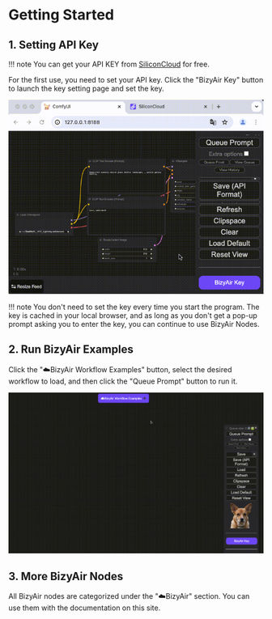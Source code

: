 # Getting Started

## 1. Setting API Key

!!! note
    You can get your API KEY from [SiliconCloud](https://cloud.siliconflow.cn/) for free.

For the first use, you need to set your API key. Click the "BizyAir Key" button to launch the key setting page and set the key.

![](./imgs/how-to-set-key.gif)

!!! note
    You don't need to set the key every time you start the program. The key is cached in your local browser, and as long as you don't get a pop-up prompt asking you to enter the key, you can continue to use BizyAir Nodes.

## 2. Run BizyAir Examples

Click the "☁️BizyAir Workflow Examples" button, select the desired workflow to load, and then click the "Queue Prompt" button to run it.

![](./imgs/run-bizyair-examples.gif)

## 3. More BizyAir Nodes

All BizyAir nodes are categorized under the "☁️BizyAir" section. You can use them with the documentation on this site.
